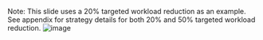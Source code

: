 Note: This slide uses a 20% targeted workload reduction as an example. See appendix for strategy details for both 20% and 50% targeted workload reduction.
![image](https://github.com/bowenlong1/E-commerce-recommendation/assets/38050947/1abb875d-5727-4f03-931e-f6aaf8b9161b)



